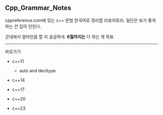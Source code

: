Cpp_Grammar_Notes
-------------------

cppreference.com에 있는 c++ 문법 한국어로 정리할 리포지토리.
일단은 보기 좋게 하는 건 집어 던진다.

군대에서 얼마만큼 할 지 궁금하네.
**6월까지는** 다 하는 게 목표.

----
바로가기

* c++11
  * auto and decltype

* c++14

* c++17

* c++20

* c++23
